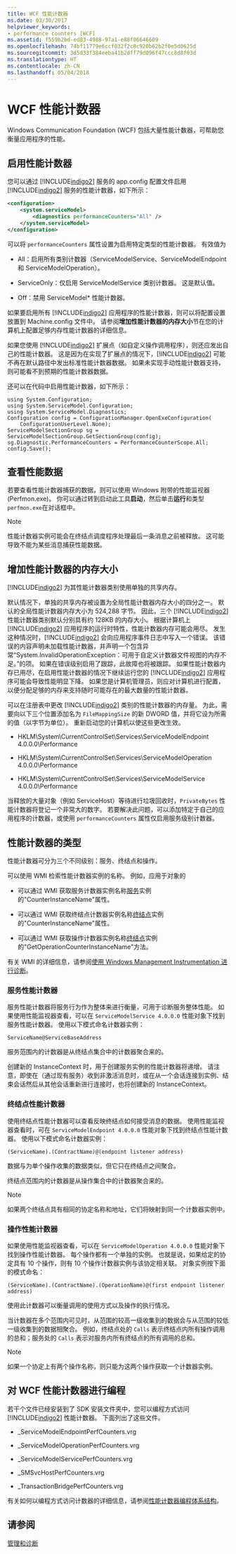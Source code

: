 ```yaml
---
title: WCF 性能计数器
ms.date: 03/30/2017
helpviewer_keywords:
- performance counters [WCF]
ms.assetid: f559b2bd-ed83-4988-97a1-e88f06646609
ms.openlocfilehash: 74bf11779e6ccf032f2c8c920b62b2f0e5d0625d
ms.sourcegitcommit: 3d5d33f384eeba41b2dff79d096f47ccc8d8f03d
ms.translationtype: HT
ms.contentlocale: zh-CN
ms.lasthandoff: 05/04/2018
---
```

# <a name="wcf-performance-counters"></a>WCF 性能计数器
Windows Communication Foundation (WCF) 包括大量性能计数器，可帮助您衡量应用程序的性能。  
  
## <a name="enabling-performance-counters"></a>启用性能计数器  
 您可以通过 [!INCLUDE[indigo2](../../../../../includes/indigo2-md.md)] 服务的 app.config 配置文件启用 [!INCLUDE[indigo2](../../../../../includes/indigo2-md.md)] 服务的性能计数器，如下所示：  
  
```xml  
<configuration>  
    <system.serviceModel>  
        <diagnostics performanceCounters="All" />  
    </system.serviceModel>  
</configuration>  
```  
  
 可以将 `performanceCounters` 属性设置为启用特定类型的性能计数器。 有效值为  
  
-   All：启用所有类别计数器（ServiceModelService、ServiceModelEndpoint 和 ServiceModelOperation）。  
  
-   ServiceOnly：仅启用 ServiceModelService 类别计数器。 这是默认值。  
  
-   Off：禁用 ServiceModel* 性能计数器。  
  
 如果要启用所有 [!INCLUDE[indigo2](../../../../../includes/indigo2-md.md)] 应用程序的性能计数器，则可以将配置设置放置到 Machine.config 文件中。  请参阅**增加性能计数器的内存大小**节在您的计算机上配置足够内存性能计数器的详细信息。  
  
 如果您使用 [!INCLUDE[indigo2](../../../../../includes/indigo2-md.md)] 扩展点（如自定义操作调用程序），则还应发出自己的性能计数器。 这是因为在实现了扩展点的情况下，[!INCLUDE[indigo2](../../../../../includes/indigo2-md.md)] 可能不再在默认路径中发出标准性能计数器数据。 如果未实现手动性能计数器支持，则可能看不到预期的性能计数器数据。  
  
 还可以在代码中启用性能计数器，如下所示：  
  
```  
using System.Configuration;  
using System.ServiceModel.Configuration;  
using System.ServiceModel.Diagnostics;  
Configuration config = ConfigurationManager.OpenExeConfiguration(  
    ConfigurationUserLevel.None);  
ServiceModelSectionGroup sg = ServiceModelSectionGroup.GetSectionGroup(config);  
sg.Diagnostic.PerformanceCounters = PerformanceCounterScope.All;  
config.Save();  
```  
  
## <a name="viewing-performance-data"></a>查看性能数据  
 若要查看性能计数器捕获的数据，则可以使用 Windows 附带的性能监视器 (Perfmon.exe)。 你可以通过转到启动此工具**启动**，然后单击**运行**和类型`perfmon.exe`在对话框中。  
  
> [!NOTE]
>  性能计数器实例可能会在终结点调度程序处理最后一条消息之前被释放。 这可能导致不能为某些消息捕获性能数据。  
  
## <a name="increasing-memory-size-for-performance-counters"></a>增加性能计数器的内存大小  
 [!INCLUDE[indigo2](../../../../../includes/indigo2-md.md)] 为其性能计数器类别使用单独的共享内存。  
  
 默认情况下，单独的共享内存被设置为全局性能计数器内存大小的四分之一。 默认的全局性能计数器内存大小为 524,288 字节。 因此，三个 [!INCLUDE[indigo2](../../../../../includes/indigo2-md.md)] 性能计数器类别默认分别具有约 128KB 的内存大小。 根据计算机上 [!INCLUDE[indigo2](../../../../../includes/indigo2-md.md)] 应用程序的运行时特性，性能计数器内存可能会用尽。 发生这种情况时，[!INCLUDE[indigo2](../../../../../includes/indigo2-md.md)] 会向应用程序事件日志中写入一个错误。 该错误的内容声明未加载性能计数器，并声明一个包含异常“System.InvalidOperationException：可用于自定义计数器文件视图的内存不足。”的项。 如果在错误级别启用了跟踪，此故障也将被跟踪。 如果性能计数器内存已用尽，在启用性能计数器的情况下继续运行您的 [!INCLUDE[indigo2](../../../../../includes/indigo2-md.md)] 应用程序可能会导致性能明显下降。 如果您是计算机管理员，则应对计算机进行配置，以便分配足够的内存来支持随时可能存在的最大数量的性能计数器。  
  
 可以在注册表中更改 [!INCLUDE[indigo2](../../../../../includes/indigo2-md.md)] 类别的性能计数器的内存量。 为此，需要向以下三个位置添加名为 `FileMappingSize` 的新 DWORD 值，并将它设为所需的值（以字节为单位）。 重新启动您的计算机以使这些更改生效。  
  
-   HKLM\System\CurrentControlSet\Services\ServiceModelEndpoint 4.0.0.0\Performance  
  
-   HKLM\System\CurrentControlSet\Services\ServiceModelOperation 4.0.0.0\Performance  
  
-   HKLM\System\CurrentControlSet\Services\ServiceModelService 4.0.0.0\Performance  
  
 当释放的大量对象（例如 ServiceHost）等待进行垃圾回收时，`PrivateBytes` 性能计数器将登记一个非常大的数字。 若要解决此问题，可以添加特定于自己的应用程序的计数器，或使用 `performanceCounters` 属性仅启用服务级别计数器。  
  
## <a name="types-of-performance-counters"></a>性能计数器的类型  
 性能计数器可分为三个不同级别：服务、终结点和操作。  
  
 可以使用 WMI 检索性能计数器实例的名称。 例如，应用于对象的  
  
-   可以通过 WMI 获取服务计数器实例名称[服务](../../../../../docs/framework/wcf/diagnostics/wmi/service.md)实例的"CounterInstanceName"属性。  
  
-   可以通过 WMI 获取终结点计数器实例名称[终结点](../../../../../docs/framework/wcf/diagnostics/wmi/endpoint.md)实例的"CounterInstanceName"属性。  
  
-   可以通过 WMI 获取操作计数器实例名称[终结点](../../../../../docs/framework/wcf/diagnostics/wmi/endpoint.md)实例的"GetOperationCounterInstanceName"方法。  
  
 有关 WMI 的详细信息，请参阅[使用 Windows Management Instrumentation 进行诊断](../../../../../docs/framework/wcf/diagnostics/wmi/index.md)。  
  
### <a name="service-performance-counters"></a>服务性能计数器  
 服务性能计数器将服务行为作为整体来进行衡量，可用于诊断服务整体性能。 如果使用性能监视器查看，可以在 `ServiceModelService 4.0.0.0` 性能对象下找到服务性能计数器。 使用以下模式命名计数器实例：  
  
```  
ServiceName@ServiceBaseAddress  
```  
  
 服务范围内的计数器是从终结点集合中的计数器聚合来的。  
  
 创建新的 InstanceContext 时，用于创建服务实例的性能计数器将递增。 请注意，即使在（通过现有服务）收到非激活消息时，或在从一个会话连接到实例、结束会话然后从其他会话重新进行连接时，也将创建新的 InstanceContext。  
  
### <a name="endpoint-performance-counters"></a>终结点性能计数器  
 使用终结点性能计数器可以查看反映终结点如何接受消息的数据。 使用性能监视器查看时，可在 `ServiceModelEndpoint 4.0.0.0` 性能对象下找到终结点性能计数器。 使用以下模式命名计数器实例：  
  
```  
(ServiceName).(ContractName)@(endpoint listener address)  
```  
  
 数据与为单个操作收集的数据类似，但它只在终结点之间聚合。  
  
 终结点范围内的计数器是从操作集合中的计数器聚合来的。  
  
> [!NOTE]
>  如果两个终结点具有相同的协定名称和地址，它们将映射到同一个计数器实例中。  
  
### <a name="operation-performance-counters"></a>操作性能计数器  
 如果使用性能监视器查看，可以在 `ServiceModelOperation 4.0.0.0` 性能对象下找到操作性能计数器。 每个操作都有一个单独的实例。 也就是说，如果给定的协定具有 10 个操作，则有 10 个操作计数器实例与该协定相关联。 对象实例按下面的模式命名：  
  
```  
(ServiceName).(ContractName).(OperationName)@(first endpoint listener address)  
```  
  
 使用此计数器可以衡量调用的使用方式以及操作的执行情况。  
  
 当计数器在多个范围内可见时，从范围的较高一级收集到的数据会与从范围的较低一级收集到的数据相聚合。 例如，终结点处的 `Calls` 表示终结点内所有操作调用的总和；服务处的 `Calls` 表示对服务内所有终结点的所有调用的总和。  
  
> [!NOTE]
>  如果一个协定上有两个操作名称，则只能为这两个操作获取一个计数器实例。  
  
## <a name="programming-the-wcf-performance-counters"></a>对 WCF 性能计数器进行编程  
 若干个文件已经安装到了 SDK 安装文件夹中，您可以编程方式访问 [!INCLUDE[indigo2](../../../../../includes/indigo2-md.md)] 性能计数器。 下面列出了这些文件。  
  
-   _ServiceModelEndpointPerfCounters.vrg  
  
-   _ServiceModelOperationPerfCounters.vrg  
  
-   _ServiceModelServicePerfCounters.vrg  
  
-   _SMSvcHostPerfCounters.vrg  
  
-   _TransactionBridgePerfCounters.vrg  
  
 有关如何以编程方式访问计数器的详细信息，请参阅[性能计数器编程体系结构](http://go.microsoft.com/fwlink/?LinkId=95179)。  
  
## <a name="see-also"></a>请参阅  
 [管理和诊断](../../../../../docs/framework/wcf/diagnostics/index.md)

